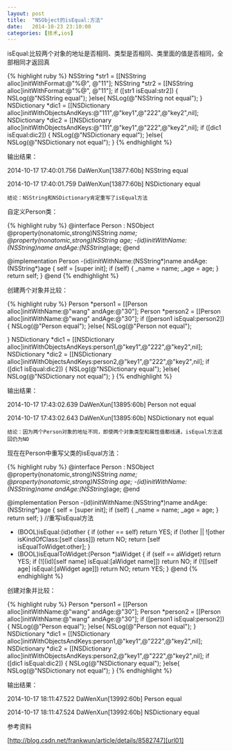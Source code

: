 ```yaml
---
layout: post
title:  "NSObject的isEqual:方法"
date:   2014-10-23 23:10:00
categories: [技术,ios]
---
```


isEqual:比较两个对象的地址是否相同、类型是否相同、类里面的值是否相同，全部相同才返回真

{% highlight ruby %}
NSString *str1 = [[NSString alloc]initWithFormat:@"%@", @"11"];
NSString *str2 = [[NSString alloc]initWithFormat:@"%@", @"11"];
if ([str1 isEqual:str2]) {
    NSLog(@"NSString equal");
}else{
    NSLog(@"NSString not equal");
}
NSDictionary *dic1 = [[NSDictionary alloc]initWithObjectsAndKeys:@"111",@"key1",@"222",@"key2",nil];
NSDictionary *dic2 = [[NSDictionary alloc]initWithObjectsAndKeys:@"111",@"key1",@"222",@"key2",nil];
if ([dic1 isEqual:dic2]) {
    NSLog(@"NSDictionary equal");
}else{
    NSLog(@"NSDictionary not equal");
}
{% endhighlight %}

输出结果：

2014-10-17 17:40:01.756 DaWenXun[13877:60b] NSString equal

2014-10-17 17:40:01.759 DaWenXun[13877:60b] NSDictionary equal

`结论：NSString和NSDictionary肯定重写了isEqual方法`

自定义Person类：

{% highlight ruby %}
@interface Person : NSObject
@property(nonatomic,strong)NSString *name;
@property(nonatomic,strong)NSString *age;
-(id)initWithName:(NSString*)name andAge:(NSString*)age;
@end

@implementation Person
-(id)initWithName:(NSString*)name andAge:(NSString*)age
{
    self = [super init];
    if (self) {
        _name = name;
        _age = age;
    }
    return self;
}
@end
{% endhighlight %}

创建两个对象并比较：

{% highlight ruby %}
Person *person1 = [[Person alloc]initWithName:@"wang" andAge:@"30"];
Person *person2 = [[Person alloc]initWithName:@"wang" andAge:@"30"];
if ([person1 isEqual:person2]) {
    NSLog(@"Person equal");
}else{
    NSLog(@"Person not equal");

}
NSDictionary *dic1 = [[NSDictionary alloc]initWithObjectsAndKeys:person1,@"key1",@"222",@"key2",nil];
NSDictionary *dic2 = [[NSDictionary alloc]initWithObjectsAndKeys:person2,@"key1",@"222",@"key2",nil];
if ([dic1 isEqual:dic2]) {
    NSLog(@"NSDictionary equal");
}else{
    NSLog(@"NSDictionary not equal");
}
{% endhighlight %}

输出结果：

2014-10-17 17:43:02.639 DaWenXun[13895:60b] Person not equal

2014-10-17 17:43:02.643 DaWenXun[13895:60b] NSDictionary not equal

`结论：因为两个Person对象的地址不同，即使两个对象类型和属性值都线通，isEqual方法返回仍为NO`

现在在Person中重写父类的isEqual方法：

{% highlight ruby %}
@interface Person : NSObject
@property(nonatomic,strong)NSString *name;
@property(nonatomic,strong)NSString *age;
-(id)initWithName:(NSString*)name andAge:(NSString*)age;
@end

@implementation Person
-(id)initWithName:(NSString*)name andAge:(NSString*)age
{
    self = [super init];
    if (self) {
        _name = name;
        _age = age;
    }
    return self;
}
//重写isEqual方法
- (BOOL)isEqual:(id)other {
    if (other == self)
        return YES;
    if (!other || ![other isKindOfClass:[self class]])
        return NO;
    return [self isEqualToWidget:other];
}
- (BOOL)isEqualToWidget:(Person *)aWidget {
    if (self == aWidget)
        return YES;
    if (![(id)[self name] isEqual:[aWidget name]])
        return NO;
    if (![[self age] isEqual:[aWidget age]])
        return NO;
    return YES;
}
@end
{% endhighlight %}

创建对象并比较：

{% highlight ruby %}
Person *person1 = [[Person alloc]initWithName:@"wang" andAge:@"30"];
Person *person2 = [[Person alloc]initWithName:@"wang" andAge:@"30"];
if ([person1 isEqual:person2]) {
    NSLog(@"Person equal");
}else{
    NSLog(@"Person not equal");
}
NSDictionary *dic1 = [[NSDictionary alloc]initWithObjectsAndKeys:person1,@"key1",@"222",@"key2",nil];
NSDictionary *dic2 = [[NSDictionary alloc]initWithObjectsAndKeys:person2,@"key1",@"222",@"key2",nil];
if ([dic1 isEqual:dic2]) {
    NSLog(@"NSDictionary equal");
}else{
    NSLog(@"NSDictionary not equal");
}
{% endhighlight %}

输出结果：

2014-10-17 18:11:47.522 DaWenXun[13992:60b] Person equal

2014-10-17 18:11:47.524 DaWenXun[13992:60b] NSDictionary equal


参考资料

[http://blog.csdn.net/frankwun/article/details/8582747][url01]

[url01]:  http://blog.csdn.net/frankwun/article/details/8582747
